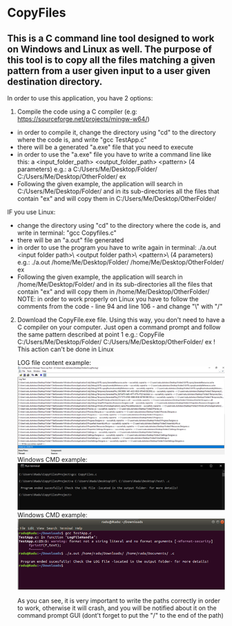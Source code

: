 # CopyFiles
## This is a C command line tool designed to work on Windows and Linux as well. The purpose of this tool is to copy all the files matching a given pattern from a user given input to a user given destination directory.

In order to use this application, you have 2 options:

1. Compile the code using a C compiler (e.g: https://sourceforge.net/projects/mingw-w64/) 
  - in order to compile it, change the directory using "cd" to the directory where the code is, and write "gcc TestApp.c"
  - there will be a generated "a.exe" file that you need to execute
  - in order to use the "a.exe" file you have to write a command line like this: a  \<input_folder_path\>  \<output_folder_path\>  \<pattern\> (4 parameters)
      e.g.: a C:/Users/Me/Desktop/Folder/ C:/Users/Me/Desktop/OtherFolder/ ex
  - Following the given example, the application will search in C:/Users/Me/Desktop/Folder/ and in its sub-directories all the files that contain "ex" and will copy them in     C:/Users/Me/Desktop/OtherFolder/
  
  IF you use Linux:
  - change the directory using "cd" to the directory where the code is, and write in terminal: "gcc Copyfiles.c"
  - there will be an "a.out" file generated
  - in order to use the program you have to write again in terminal: ./a.out \<input folder path>\ \<output folder path>\ \<pattern>\ (4 parameters)
    e.g.: ./a.out /home/Me/Desktop/Folder/ /home/Me/Desktop/OtherFolder/ ex
  - Following the given example, the application will search in /home/Me/Desktop/Folder/ and in its sub-directories all the files that contain "ex" and will copy them in     /home/Me/Desktop/OtherFolder/
  NOTE: in order to work properly on Linux you have to follow the comments from the code - line 94 and line 106 - and change "\\" with "/"

2. Download the CopyFile.exe file. Using this way, you don't need to have a C compiler on your computer. Just open a command prompt and follow the same pattern described at point 1
      e.g.: CopyFile C:/Users/Me/Desktop/Folder/ C:/Users/Me/Desktop/OtherFolder/ ex
  ! This action can't be done in Linux 
      
      
      LOG file content example:
  ![LogExample](https://github.com/raduduhotaru/CopyFiles/blob/master/Photos/LogPhoto.png)
      Windows CMD example:
   ![Compile on Windows](https://github.com/raduduhotaru/CopyFiles/blob/master/Photos/WindowsCMD.PNG)
      Windows CMD example:
   ![Compile on Linux](https://github.com/raduduhotaru/CopyFiles/blob/master/Photos/LinuxCMD.PNG)
   
   As you can see, it is very important to write the paths correctly in order to work, otherwise it will crash, and you will be notified about it on the command prompt GUI (dont't forget to put the "/" to the end of the path)



